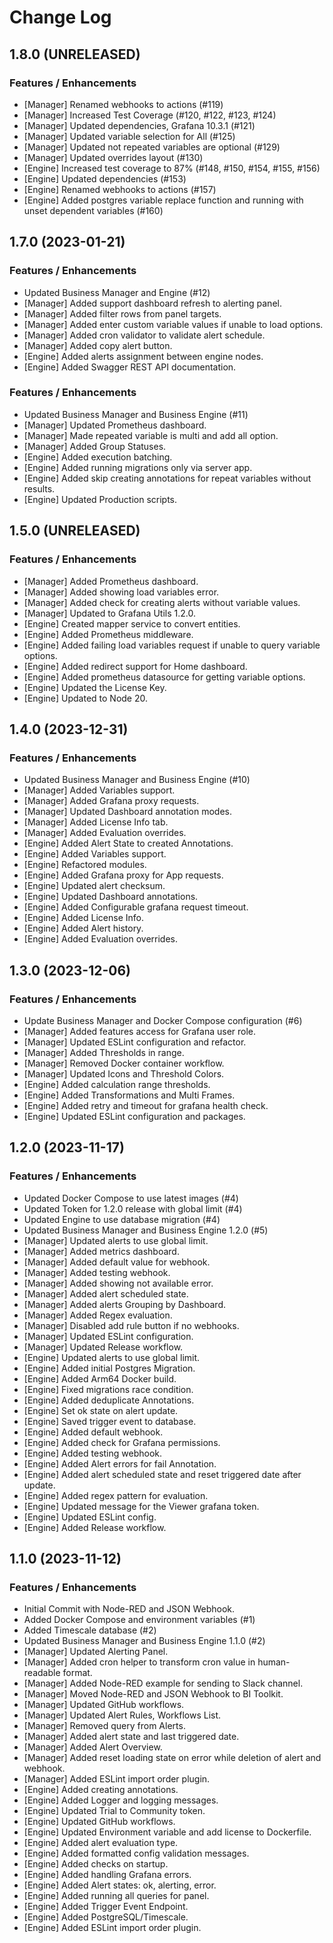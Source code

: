 # Change Log

## 1.8.0 (UNRELEASED)

### Features / Enhancements

- [Manager] Renamed webhooks to actions (#119)
- [Manager] Increased Test Coverage (#120, #122, #123, #124)
- [Manager] Updated dependencies, Grafana 10.3.1 (#121)
- [Manager] Updated variable selection for All (#125)
- [Manager] Updated not repeated variables are optional (#129)
- [Manager] Updated overrides layout (#130)
- [Engine] Increased test coverage to 87% (#148, #150, #154, #155, #156)
- [Engine] Updated dependencies (#153)
- [Engine] Renamed webhooks to actions (#157)
- [Engine] Added postgres variable replace function and running with unset dependent variables (#160)

## 1.7.0 (2023-01-21)

### Features / Enhancements

- Updated Business Manager and Engine (#12)
- [Manager] Added support dashboard refresh to alerting panel.
- [Manager] Added filter rows from panel targets.
- [Manager] Added enter custom variable values if unable to load options.
- [Manager] Added cron validator to validate alert schedule.
- [Manager] Added copy alert button.
- [Engine] Added alerts assignment between engine nodes.
- [Engine] Added Swagger REST API documentation.

### Features / Enhancements

- Updated Business Manager and Business Engine (#11)
- [Manager] Updated Prometheus dashboard.
- [Manager] Made repeated variable is multi and add all option.
- [Manager] Added Group Statuses.
- [Engine] Added execution batching.
- [Engine] Added running migrations only via server app.
- [Engine] Added skip creating annotations for repeat variables without results.
- [Engine] Updated Production scripts.

## 1.5.0 (UNRELEASED)

### Features / Enhancements

- [Manager] Added Prometheus dashboard.
- [Manager] Added showing load variables error.
- [Manager] Added check for creating alerts without variable values.
- [Manager] Updated to Grafana Utils 1.2.0.
- [Engine] Created mapper service to convert entities.
- [Engine] Added Prometheus middleware.
- [Engine] Added failing load variables request if unable to query variable options.
- [Engine] Added redirect support for Home dashboard.
- [Engine] Added prometheus datasource for getting variable options.
- [Engine] Updated the License Key.
- [Engine] Updated to Node 20.

## 1.4.0 (2023-12-31)

### Features / Enhancements

- Updated Business Manager and Business Engine (#10)
- [Manager] Added Variables support.
- [Manager] Added Grafana proxy requests.
- [Manager] Updated Dashboard annotation modes.
- [Manager] Added License Info tab.
- [Manager] Added Evaluation overrides.
- [Engine] Added Alert State to created Annotations.
- [Engine] Added Variables support.
- [Engine] Refactored modules.
- [Engine] Added Grafana proxy for App requests.
- [Engine] Updated alert checksum.
- [Engine] Updated Dashboard annotations.
- [Engine] Added Configurable grafana request timeout.
- [Engine] Added License Info.
- [Engine] Added Alert history.
- [Engine] Added Evaluation overrides.

## 1.3.0 (2023-12-06)

### Features / Enhancements

- Update Business Manager and Docker Compose configuration (#6)
- [Manager] Added features access for Grafana user role.
- [Manager] Updated ESLint configuration and refactor.
- [Manager] Added Thresholds in range.
- [Manager] Removed Docker container workflow.
- [Manager] Updated Icons and Threshold Colors.
- [Engine] Added calculation range thresholds.
- [Engine] Added Transformations and Multi Frames.
- [Engine] Added retry and timeout for grafana health check.
- [Engine] Updated ESLint configuration and packages.

## 1.2.0 (2023-11-17)

### Features / Enhancements

- Updated Docker Compose to use latest images (#4)
- Updated Token for 1.2.0 release with global limit (#4)
- Updated Engine to use database migration (#4)
- Updated Business Manager and Business Engine 1.2.0 (#5)
- [Manager] Updated alerts to use global limit.
- [Manager] Added metrics dashboard.
- [Manager] Added default value for webhook.
- [Manager] Added testing webhook.
- [Manager] Added showing not available error.
- [Manager] Added alert scheduled state.
- [Manager] Added alerts Grouping by Dashboard.
- [Manager] Added Regex evaluation.
- [Manager] Disabled add rule button if no webhooks.
- [Manager] Updated ESLint configuration.
- [Manager] Updated Release workflow.
- [Engine] Updated alerts to use global limit.
- [Engine] Added initial Postgres Migration.
- [Engine] Added Arm64 Docker build.
- [Engine] Fixed migrations race condition.
- [Engine] Added deduplicate Annotations.
- [Engine] Set ok state on alert update.
- [Engine] Saved trigger event to database.
- [Engine] Added default webhook.
- [Engine] Added check for Grafana permissions.
- [Engine] Added testing webhook.
- [Engine] Added Alert errors for fail Annotation.
- [Engine] Added alert scheduled state and reset triggered date after update.
- [Engine] Added regex pattern for evaluation.
- [Engine] Updated message for the Viewer grafana token.
- [Engine] Updated ESLint config.
- [Engine] Added Release workflow.

## 1.1.0 (2023-11-12)

### Features / Enhancements

- Initial Commit with Node-RED and JSON Webhook.
- Added Docker Compose and environment variables (#1)
- Added Timescale database (#2)
- Updated Business Manager and Business Engine 1.1.0 (#2)
- [Manager] Updated Alerting Panel.
- [Manager] Added cron helper to transform cron value in human-readable format.
- [Manager] Added Node-RED example for sending to Slack channel.
- [Manager] Moved Node-RED and JSON Webhook to BI Toolkit.
- [Manager] Updated GitHub workflows.
- [Manager] Updated Alert Rules, Workflows List.
- [Manager] Removed query from Alerts.
- [Manager] Added alert state and last triggered date.
- [Manager] Added Alert Overview.
- [Manager] Added reset loading state on error while deletion of alert and webhook.
- [Manager] Added ESLint import order plugin.
- [Engine] Added creating annotations.
- [Engine] Added Logger and logging messages.
- [Engine] Updated Trial to Community token.
- [Engine] Updated GitHub workflows.
- [Engine] Updated Environment variable and add license to Dockerfile.
- [Engine] Added alert evaluation type.
- [Engine] Added formatted config validation messages.
- [Engine] Added checks on startup.
- [Engine] Added handling Grafana errors.
- [Engine] Added Alert states: ok, alerting, error.
- [Engine] Added running all queries for panel.
- [Engine] Added Trigger Event Endpoint.
- [Engine] Added PostgreSQL/Timescale.
- [Engine] Added ESLint import order plugin.
